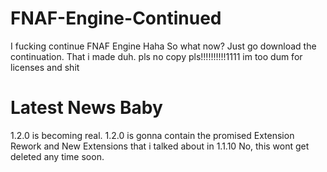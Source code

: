 # FNAF-Engine-Continued
I fucking continue FNAF Engine Haha
So what now? Just go download the continuation. That i made duh.
pls no copy pls!!!!!!!!!!1111
im too dum for licenses and shit
# Latest News Baby
1.2.0 is becoming real.
1.2.0 is gonna contain the promised Extension Rework and New Extensions that i talked about in 1.1.10
No, this wont get deleted any time soon.
